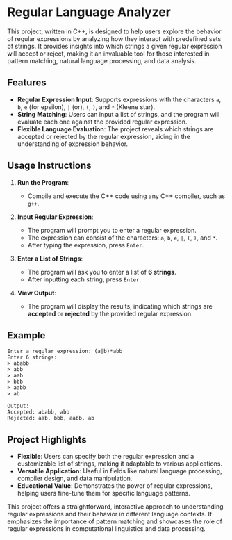 # Regular Language Analyzer

This project, written in C++, is designed to help users explore the behavior of regular expressions by analyzing how they interact with predefined sets of strings. It provides insights into which strings a given regular expression will accept or reject, making it an invaluable tool for those interested in pattern matching, natural language processing, and data analysis.

## Features
- **Regular Expression Input**: Supports expressions with the characters `a`, `b`, `e` (for epsilon), `|` (or), `(`, `)`, and `*` (Kleene star).
- **String Matching**: Users can input a list of strings, and the program will evaluate each one against the provided regular expression.
- **Flexible Language Evaluation**: The project reveals which strings are accepted or rejected by the regular expression, aiding in the understanding of expression behavior.

## Usage Instructions

1. **Run the Program**:
   - Compile and execute the C++ code using any C++ compiler, such as `g++`.

2. **Input Regular Expression**:
   - The program will prompt you to enter a regular expression.
   - The expression can consist of the characters: `a`, `b`, `e`, `|`, `(`, `)`, and `*`.
   - After typing the expression, press `Enter`.

3. **Enter a List of Strings**:
   - The program will ask you to enter a list of **6 strings**.
   - After inputting each string, press `Enter`.

4. **View Output**:
   - The program will display the results, indicating which strings are **accepted** or **rejected** by the provided regular expression.
## Example
```plaintext 
Enter a regular expression: (a|b)*abb
Enter 6 strings:
> ababb
> abb
> aab
> bbb
> aabb
> ab

Output:
Accepted: ababb, abb
Rejected: aab, bbb, aabb, ab
```

## Project Highlights
- **Flexible**: Users can specify both the regular expression and a customizable list of strings, making it adaptable to various applications.
- **Versatile Application**: Useful in fields like natural language processing, compiler design, and data manipulation.
- **Educational Value**: Demonstrates the power of regular expressions, helping users fine-tune them for specific language patterns.

This project offers a straightforward, interactive approach to understanding regular expressions and their behavior in different language contexts. It emphasizes the importance of pattern matching and showcases the role of regular expressions in computational linguistics and data processing.

